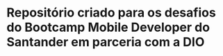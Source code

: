 # Repositório criado para os desafios do Bootcamp Mobile Developer do Santander em parceria com a DIO

